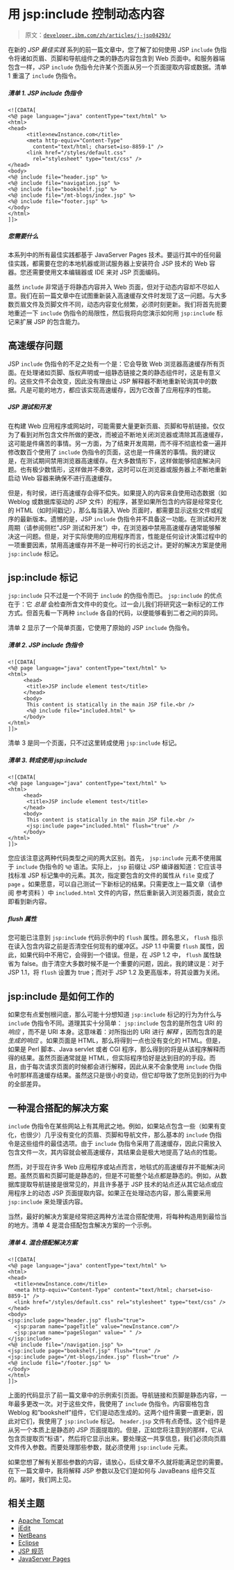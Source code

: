 # 用 jsp:include 控制动态内容

> 原文：[`developer.ibm.com/zh/articles/j-jsp04293/`](https://developer.ibm.com/zh/articles/j-jsp04293/)

在新的 *JSP 最佳实践* 系列的前一篇文章中，您了解了如何使用 JSP `include` 伪指令将诸如页眉、页脚和导航组件之类的静态内容包含到 Web 页面中。和服务器端包含一样，JSP `include` 伪指令允许某个页面从另一个页面提取内容或数据。清单 1 重温了 `include` 伪指令。

##### 清单 1\. JSP include 伪指令

```
<![CDATA[
<%@ page language="java" contentType="text/html" %>
<html>
<head>
      <title>newInstance.com</title>
      <meta http-equiv="Content-Type"
        content="text/html; charset=iso-8859-1" />
      <link href="/styles/default.css"
        rel="stylesheet" type="text/css" />
</head>
<body>
<%@ include file="header.jsp" %>
<%@ include file="navigation.jsp" %>
<%@ include file="bookshelf.jsp" %>
<%@ include file="/mt-blogs/index.jsp" %>
<%@ include file="footer.jsp" %>
</body>
</html>
]]> 
```

##### 您需要什么

本系列中的所有最佳实践都基于 JavaServer Pages 技术。要运行其中的任何最佳实践，都需要在您的本地机器或测试服务器上安装符合 JSP 技术的 Web 容器。您还需要使用文本编辑器或 IDE 来对 JSP 页面编码。

虽然 `include` 非常适于将静态内容并入 Web 页面，但对于动态内容却不尽如人意。我们在前一篇文章中在试图重新装入高速缓存文件时发现了这一问题。与大多数页眉文件及页脚文件不同，动态内容变化频繁，必须时刻更新。我们将首先扼要地重述一下 `include` 伪指令的局限性，然后我将向您演示如何用 `jsp:include` 标记来扩展 JSP 的包含能力。

## 高速缓存问题

JSP `include` 伪指令的不足之处有一个是：它会导致 Web 浏览器高速缓存所有页面。在处理诸如页脚、版权声明或一组静态链接之类的静态组件时，这是有意义的。这些文件不会改变，因此没有理由让 JSP 解释器不断地重新轮询其中的数据。凡是可能的地方，都应该实现高速缓存，因为它改善了应用程序的性能。

##### JSP 测试和开发

在构建 Web 应用程序或网站时，可能需要大量更新页眉、页脚和导航链接。仅仅为了看到对所包含文件所做的更改，而被迫不断地关闭浏览器或清除其高速缓存，这可能是件痛苦的事情。另一方面，为了结束开发周期，而不得不彻底检查一遍并修改数百个使用了 `include` 伪指令的页面，这也是一件痛苦的事情。我的建议是，在测试期间禁用浏览器高速缓存。在大多数情形下，这样做能够彻底解决问题。也有极少数情形，这样做并不奏效，这时可以在浏览器或服务器上不断地重新启动 Web 容器来确保不进行高速缓存。

但是，有时侯，进行高速缓存会得不偿失。如果提入的内容来自使用动态数据（如 Weblog 或数据库驱动的 JSP 文件）的程序，甚至如果所包含的内容是经常变化的 HTML（如时间戳记），那么每当装入 Web 页面时，都需要显示这些文件或程序的最新版本。遗憾的是，JSP `include` 伪指令并不具备这一功能。在测试和开发周期（请参阅侧栏”JSP 测试和开发”）中，在浏览器中禁用高速缓存通常能够解决这一问题。但是，对于实际使用的应用程序而言，性能是任何设计决策过程中的一项重要因素，禁用高速缓存并不是一种可行的长远之计。更好的解决方案是使用 `jsp:include` 标记。

## jsp:include 标记

`jsp:include` 只不过是一个不同于 `include` 的伪指令而已。 `jsp:include` 的优点在于：它 *总是* 会检查所含文件中的变化。过一会儿我们将研究这一新标记的工作方式。但首先看一下两种 `include` 各自的代码，以便能够看到二者之间的异同。

清单 2 显示了一个简单页面，它使用了原始的 JSP `include` 伪指令。

##### 清单 2\. JSP include 伪指令

```
<![CDATA[
<%@ page language="java" contentType="text/html" %>
<html>
     <head>
      <title>JSP include element test</title>
     </head>
     <body>
      This content is statically in the main JSP file.<br />
      <%@ include file="included.html" %>
     </body>
</html>
]]> 
```

清单 3 是同一个页面，只不过这里转成使用 `jsp:include` 标记。

##### 清单 3\. 转成使用 jsp:include

```
<![CDATA[
<%@ page language="java" contentType="text/html" %>
<html>
     <head>
      <title>JSP include element test</title>
     </head>
     <body>
      This content is statically in the main JSP file.<br />
      <jsp:include page="included.html" flush="true" />
     </body>
</html>
]]> 
```

您应该注意这两种代码类型之间的两大区别。首先， `jsp:include` 元素不使用属于 `include` 伪指令的 `%@` 语法。实际上， `jsp` 前缀让 JSP 编译器知道：它应该寻找标准 JSP 标记集中的元素。其次，指定要包含的文件的属性从 `file` 变成了 `page` 。如果愿意，可以自己测试一下新标记的结果。只需更改上一篇文章（请参阅 参考资料 ）中 `included.html` 文件的内容，然后重新装入浏览器页面，就会立即看到新内容。

##### flush 属性

您可能已注意到 `jsp:include` 代码示例中的 `flush` 属性。顾名思义， `flush` 指示在读入包含内容之前是否清空任何现有的缓冲区。JSP 1.1 中需要 `flush` 属性，因此，如果代码中不用它，会得到一个错误。但是，在 JSP 1.2 中， `flush` 属性缺省为 false。由于清空大多数时候不是一个重要的问题，因此，我的建议是：对于 JSP 1.1，将 `flush` 设置为 true；而对于 JSP 1.2 及更高版本，将其设置为关闭。

## jsp:include 是如何工作的

如果您有点爱刨根问底，那么可能十分想知道 `jsp:include` 标记的行为为什么与 `include` 伪指令不同。道理其实十分简单： `jsp:include` 包含的是所包含 URI 的 *响应* ，而不是 URI 本身。这意味着：对所指出的 URI 进行 *解释* ，因而包含的是 *生成的响应* 。如果页面是 HTML，那么将得到一点也没有变化的 HTML。但是，如果是 Perl 脚本、Java servlet 或者 CGI 程序，那么得到的将是从该程序解释而得的结果。虽然页面通常就是 HTML，但实际程序恰好是达到目的的手段。而且，由于每次请求页面的时候都会进行解释，因此从来不会象使用 `include` 伪指令时那样高速缓存结果。虽然这只是很小的变动，但它却导致了您所见到的行为中的全部差异。

## 一种混合搭配的解决方案

`include` 伪指令在某些网站上有其用武之地。例如，如果站点包含一些（如果有变化，也很少）几乎没有变化的页眉、页脚和导航文件，那么基本的 `include` 伪指令是这些组件的最佳选项。由于 `include` 伪指令采用了高速缓存，因此只需放入包含文件一次，其内容就会被高速缓存，其结果会是极大地提高了站点的性能。

然而，对于现在许多 Web 应用程序或站点而言，地毯式的高速缓存并不能解决问题。虽然页眉和页脚可能是静态的，但是不可能整个站点都是静态的。例如，从数据库提取导航链接是很常见的，并且许多基于 JSP 技术的站点还从其它站点或应用程序上的动态 JSP 页面提取内容。如果正在处理动态内容，那么需要采用 `jsp:include` 来处理该内容。

当然，最好的解决方案是经常把这两种方法混合搭配使用，将每种构造用到最恰当的地方。清单 4 是混合搭配包含解决方案的一个示例。

##### 清单 4\. 混合搭配解决方案

```
<![CDATA[
<%@ page language="java" contentType="text/html" %>
<html>
<head>
  <title>newInstance.com</title>
  <meta http-equiv="Content-Type" content="text/html; charset=iso-8859-1" />
  <link href="/styles/default.css" rel="stylesheet" type="text/css" />
</head>
<body>
<jsp:include page="header.jsp" flush="true">
  <jsp:param name="pageTitle" value="newInstance.com"/>
  <jsp:param name="pageSlogan" value=" " />
</jsp:include>
<%@ include file="/navigation.jsp" %>
<jsp:include page="bookshelf.jsp" flush="true" />
<jsp:include page="/mt-blogs/index.jsp" flush="true" />
<%@ include file="/footer.jsp" %>
</body>
</html>
]]> 
```

上面的代码显示了前一篇文章中的示例索引页面。导航链接和页脚是静态内容，一年最多更改一次。对于这些文件，我使用了 `include` 伪指令。内容窗格包含 Weblog 和”bookshelf”组件，它们是动态生成的。这两个组件需要一直更新，因此对它们，我使用了 `jsp:include` 标记。 `header.jsp` 文件有点奇怪。这个组件是从另一个本质上是静态的 JSP 页面提取的。但是，正如您将注意到的那样，它从包含页提取页”标语”，然后将它显示出来。要处理这一共享信息，我们必须向页眉文件传入参数。而要处理那些参数，就必须使用 `jsp:include` 元素。

如果您想了解有关那些参数的内容，请放心，后续文章不久就将能满足您的需要。在下一篇文章中，我将解释 JSP 参数以及它们是如何与 JavaBeans 组件交互的。届时，我们网上见。

## 相关主题

*   [Apache Tomcat](http://jakarta.apache.org/tomcat)
*   [jEdit](http://www.jedit.org)
*   [NetBeans](https://netbeans.org)
*   [Eclipse](http://www.eclipse.org)
*   [JSP 规范](http://jcp.org/aboutJava/communityprocess/first/jsr152/index2.html)
*   [JavaServer Pages](http://www.oreilly.com/catalog/jserverpages2/)
